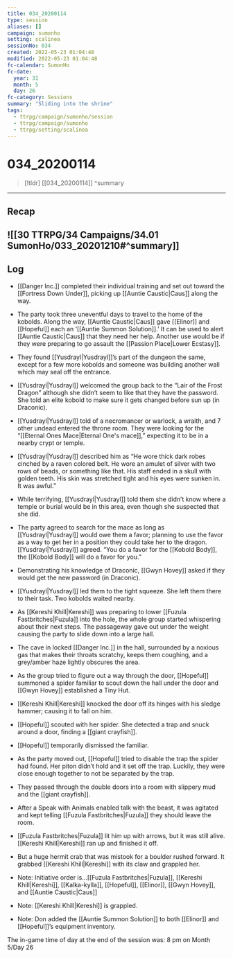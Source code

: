 ```yaml
---
title: 034_20200114
type: session
aliases: []
campaign: sumonho
setting: scalinea
sessionNo: 034
created: 2022-05-23 01:04:48
modified: 2022-05-23 01:04:48
fc-calendar: SumonHo
fc-date:
  year: 31
  month: 5
  day: 26
fc-category: Sessions
summary: "Sliding into the shrine"
tags:
  - ttrpg/campaign/sumonho/session
  - ttrpg/campaign/sumonho
  - ttrpg/setting/scalinea
---
```

# 034_20200114

> [!tldr] [[034_20200114]]
>  ^summary
---

## Recap
![[30 TTRPG/34 Campaigns/34.01 SumonHo/033_20201210#^summary]]
---

## Log

- [[Danger Inc.]]  completed their individual training and set out toward the [[Fortress Down Under]], picking up [[Auntie Caustic|Caus]]  along the way.
- The party took three uneventful days to travel to the home of the kobolds. Along the way, [[Auntie Caustic|Caus]]  gave [[Elinor]] and [[Hopeful]] each an ‘[[Auntie Summon Solution]].’ It can be used to alert [[Auntie Caustic|Caus]]  that they need her help. Another use would be if they were preparing to go assault the [[Passion Place|Lower Ecstasy]].
- They found [[Yusdrayl|Yusdrayl]]’s part of the dungeon the same, except for a few more kobolds and someone was building another wall which may seal off the entrance.
- [[Yusdrayl|Yusdrayl]] welcomed the group back to the “Lair of the Frost Dragon” although she didn’t seem to like that they have the password. She told an elite kobold to make sure it gets changed before sun up (in Draconic).
- [[Yusdrayl|Yusdrayl]] told of a necromancer or warlock, a wraith, and 7 other undead entered the throne room. They were looking for the “[[Eternal Ones Mace|Eternal One's mace]],” expecting it to be in a nearby crypt or temple.
- [[Yusdrayl|Yusdrayl]] described him as “He wore thick dark robes cinched by a raven colored belt. He wore an amulet of silver with two rows of beads, or something like that. His staff ended in a skull with golden teeth. His skin was stretched tight and his eyes were sunken in. It was awful.”
- While terrifying, [[Yusdrayl|Yusdrayl]] told them she didn’t know where a temple or burial would be in this area, even though she suspected that she did.
- The party agreed to search for the mace as long as [[Yusdrayl|Yusdrayl]] would owe them a favor; planning to use the favor as a way to get her in a position they could take her to the dragon. [[Yusdrayl|Yusdrayl]] agreed. “You do a favor for the [[Kobold Body]], the [[Kobold Body]] will do a favor for you.”
- Demonstrating his knowledge of Draconic, [[Gwyn Hovey]] asked if they would get the new password (in Draconic).
- [[Yusdrayl|Yusdrayl]] led them to the tight squeeze. She left them there to their task. Two kobolds waited nearby.
- As [[Kereshi Khill|Kereshi]] was preparing to lower [[Fuzula Fastbritches|Fuzula]] into the hole, the whole group started whispering about their next steps. The passageway gave out under the weight causing the party to slide down into a large hall.
- The cave in locked [[Danger Inc.]]  in the hall, surrounded by a noxious gas that makes their throats scratchy, keeps them coughing, and a grey/amber haze lightly obscures the area.
- As the group tried to figure out a way through the door, [[Hopeful]] summoned a spider familiar to scout down the hall under the door and [[Gwyn Hovey]] established a Tiny Hut.
- [[Kereshi Khill|Kereshi]] knocked the door off its hinges with his sledge hammer; causing it to fall on him.
- [[Hopeful]] scouted with her spider. She detected a trap and snuck around a door, finding a [[giant crayfish]].
- [[Hopeful]] temporarily dismissed the familiar.
- As the party moved out, [[Hopeful]] tried to disable the trap the spider had found. Her piton didn’t hold and it set off the trap. Luckily, they were close enough together to not be separated by the trap.
- They passed through the double doors into a room with slippery mud and the [[giant crayfish]].
- After a Speak with Animals enabled talk with the beast, it was agitated and kept telling [[Fuzula Fastbritches|Fuzula]] they should leave the room.
- [[Fuzula Fastbritches|Fuzula]] lit him up with arrows, but it was still alive. [[Kereshi Khill|Kereshi]] ran up and finished it off.
- But a huge hermit crab that was mistook for a boulder rushed forward. It grabbed [[Kereshi Khill|Kereshi]] with its claw and grappled her.

- Note: Initiative order is…[[Fuzula Fastbritches|Fuzula]], [[Kereshi Khill|Kereshi]], [[Kalka-kylla]], [[Hopeful]], [[Elinor]], [[Gwyn Hovey]], and [[Auntie Caustic|Caus]]
- Note: [[Kereshi Khill|Kereshi]] is grappled.
- Note: Don added the [[Auntie Summon Solution]] to both [[Elinor]] and [[Hopeful]]’s equipment inventory.

The in-game time of day at the end of the session was: 8 pm on Month 5/Day 26
